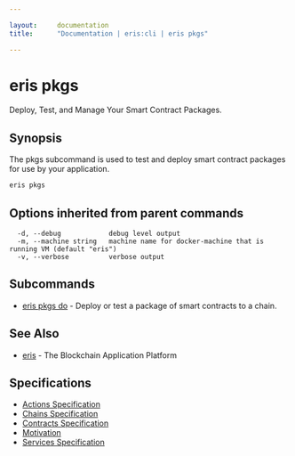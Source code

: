 ```yaml
---

layout:     documentation
title:      "Documentation | eris:cli | eris pkgs"

---
```


# eris pkgs

Deploy, Test, and Manage Your Smart Contract Packages.

## Synopsis

The pkgs subcommand is used to test and deploy
smart contract packages for use by your application.

```bash
eris pkgs
```

## Options inherited from parent commands

```
  -d, --debug            debug level output
  -m, --machine string   machine name for docker-machine that is running VM (default "eris")
  -v, --verbose          verbose output
```

## Subcommands

* [eris pkgs do](https://docs.erisindustries.com/documentation/eris-cli/0.11.4/eris_pkgs_do/)	 - Deploy or test a package of smart contracts to a chain.

## See Also

* [eris](https://docs.erisindustries.com/documentation/eris-cli/0.11.4/eris/)	 - The Blockchain Application Platform

## Specifications

* [Actions Specification](https://docs.erisindustries.com/documentation/eris-cli/0.11.4/actions_specification/)
* [Chains Specification](https://docs.erisindustries.com/documentation/eris-cli/0.11.4/chains_specification/)
* [Contracts Specification](https://docs.erisindustries.com/documentation/eris-cli/0.11.4/contracts_specification/)
* [Motivation](https://docs.erisindustries.com/documentation/eris-cli/0.11.4/motivation/)
* [Services Specification](https://docs.erisindustries.com/documentation/eris-cli/0.11.4/services_specification/)

